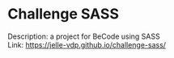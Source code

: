 # Challenge SASS
Description: a project for BeCode using SASS<br>
Link: https://jelle-vdp.github.io/challenge-sass/

